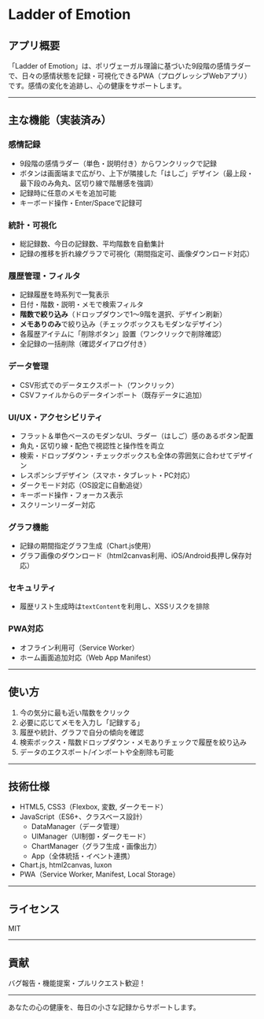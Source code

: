 # Ladder of Emotion

## アプリ概要

「Ladder of Emotion」は、ポリヴェーガル理論に基づいた9段階の感情ラダーで、日々の感情状態を記録・可視化できるPWA（プログレッシブWebアプリ）です。感情の変化を追跡し、心の健康をサポートします。

---

## 主な機能（実装済み）

### 感情記録
- 9段階の感情ラダー（単色・説明付き）からワンクリックで記録
- ボタンは画面端まで広がり、上下が隣接した「はしご」デザイン（最上段・最下段のみ角丸、区切り線で階層感を強調）
- 記録時に任意のメモを追加可能
- キーボード操作・Enter/Spaceで記録可

### 統計・可視化
- 総記録数、今日の記録数、平均階数を自動集計
- 記録の推移を折れ線グラフで可視化（期間指定可、画像ダウンロード対応）

### 履歴管理・フィルタ
- 記録履歴を時系列で一覧表示
- 日付・階数・説明・メモで検索フィルタ
- **階数で絞り込み**（ドロップダウンで1〜9階を選択、デザイン刷新）
- **メモありのみ**で絞り込み（チェックボックスもモダンなデザイン）
- 各履歴アイテムに「削除ボタン」設置（ワンクリックで削除確認）
- 全記録の一括削除（確認ダイアログ付き）

### データ管理
- CSV形式でのデータエクスポート（ワンクリック）
- CSVファイルからのデータインポート（既存データに追加）

### UI/UX・アクセシビリティ
- フラット＆単色ベースのモダンなUI、ラダー（はしご）感のあるボタン配置
- 角丸・区切り線・配色で視認性と操作性を両立
- 検索・ドロップダウン・チェックボックスも全体の雰囲気に合わせてデザイン
- レスポンシブデザイン（スマホ・タブレット・PC対応）
- ダークモード対応（OS設定に自動追従）
- キーボード操作・フォーカス表示
- スクリーンリーダー対応

### グラフ機能
- 記録の期間指定グラフ生成（Chart.js使用）
- グラフ画像のダウンロード（html2canvas利用、iOS/Android長押し保存対応）

### セキュリティ
- 履歴リスト生成時は`textContent`を利用し、XSSリスクを排除

### PWA対応
- オフライン利用可（Service Worker）
- ホーム画面追加対応（Web App Manifest）

---

## 使い方

1. 今の気分に最も近い階数をクリック
2. 必要に応じてメモを入力し「記録する」
3. 履歴や統計、グラフで自分の傾向を確認
4. 検索ボックス・階数ドロップダウン・メモありチェックで履歴を絞り込み
5. データのエクスポート/インポートや全削除も可能

---

## 技術仕様

- HTML5, CSS3（Flexbox, 変数, ダークモード）
- JavaScript（ES6+、クラスベース設計）
    - DataManager（データ管理）
    - UIManager（UI制御・ダークモード）
    - ChartManager（グラフ生成・画像出力）
    - App（全体統括・イベント連携）
- Chart.js, html2canvas, luxon
- PWA（Service Worker, Manifest, Local Storage）

---

## ライセンス

MIT

---

## 貢献

バグ報告・機能提案・プルリクエスト歓迎！

---

あなたの心の健康を、毎日の小さな記録からサポートします。 